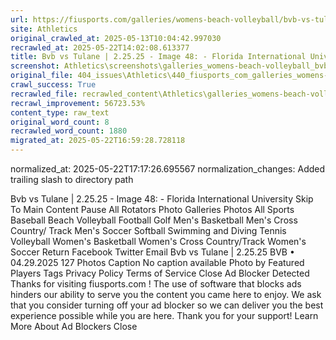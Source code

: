 ```yaml
---
url: https://fiusports.com/galleries/womens-beach-volleyball/bvb-vs-tulane-2-25-25/image-48/355/62601/
site: Athletics
original_crawled_at: 2025-05-13T10:04:42.997030
recrawled_at: 2025-05-22T14:02:08.613377
title: Bvb vs Tulane | 2.25.25 - Image 48: - Florida International University
screenshot: Athletics\screenshots\galleries_womens-beach-volleyball_bvb-vs-tulane-2-25-25_image-48_355_62601_20250522140208.png
original_file: 404_issues\Athletics\440_fiusports_com_galleries_womens-beach-volleyball_bvb-vs-tulane-2-25-25_image-48_355_62601.md
crawl_success: True
recrawled_file: recrawled_content\Athletics\galleries_womens-beach-volleyball_bvb-vs-tulane-2-25-25_image-48_355_62601_20250522140208.md
recrawl_improvement: 56723.53%
content_type: raw_text
original_word_count: 8
recrawled_word_count: 1880
migrated_at: 2025-05-22T16:59:28.728118
---
```

normalized_at: 2025-05-22T17:17:26.695567
normalization_changes: Added trailing slash to directory path

Bvb vs Tulane | 2.25.25 - Image 48: - Florida International University
Skip To Main Content
Pause All Rotators
Photo Galleries
Photos
All Sports
Baseball
Beach Volleyball
Football
Golf
Men's Basketball
Men's Cross Country/ Track
Men's Soccer
Softball
Swimming and Diving
Tennis
Volleyball
Women's Basketball
Women's Cross Country/Track
Women's Soccer
Return
Facebook
Twitter
Email
Bvb vs Tulane | 2.25.25
BVB
•
04.29.2025
127 Photos
Caption
No caption available
Photo by
Featured Players
Tags
Privacy Policy
Terms of Service
Close
Ad Blocker Detected
Thanks for visiting
fiusports.com
!
The use of software that blocks ads hinders our ability to serve you the content you came here to enjoy.
We ask that you consider turning off your ad blocker so we can deliver you the best experience possible while you are here.
Thank you for your support!
Learn More About Ad Blockers
Close